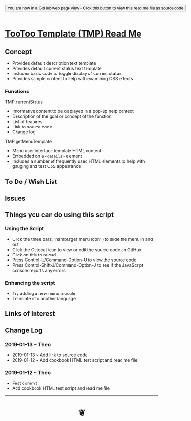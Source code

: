 
<span style=display:none; >[You are now in a GitHub source code view - click this link to view Read Me file as a web page]( https://pushme-pullyou.github.io/tootoo13/#cookbook/tmp-template/README.md "View file as a web page." ) </span>

<div><input type=button class = "btn btn-secondary btn-sm" onclick=window.location.href="https://github.com/pushme-pullyou/pushme-pullyou.github.io/blob/master/xxxxx/README.md"
value="You are now in a GitHub web page view - Click this button to view this read me file as source code" ></div>

<br>

# [TooToo Template (TMP) Read Me]( tootoo13/#cookbook/tmp-template/README.md )

<!--
<iframe src=https://pushme-pullyou.github.io/xxxxx/xxxxx.html width=100% height=500px >Iframes are not viewable in GitHub source code views</iframe>
_<small>TooToo Template</small>_

## Full Screen: [TooToo Template]( https://pushme-pullyou.github.io/xxxxx/xxxxx.html )
-->


## Concept

* Provides default description text template
* Provides default current status text template
* Includes basic code to toggle display of current status
* Provides sample content to help with examining CSS effects

### Functions

TMP.currentStatus
* Informative content to be displayed in a pop-up help context
* Description of the goal or concept of the function
* List of features
* Link to source code
* Change log

TMP.getMenuTemplate
* Menu user interface template HTML content
* Embedded on a ```<details>``` element
* Includes a number of frequently used HTML elements to help with gauging and test CSS appearance



## To Do / Wish List


## Issues


## Things you can do using this script


### Using the Script

* Click the three bars( 'hamburger menu icon' ) to slide the menu in and out
* Click the Octocat icon to view or edit the source code on GitHub
* Click on title to reload
* Press Control-U/Command-Option-U to view the source code
* Press Control-Shift-J/Command-Option-J to see if the JavaScript console reports any errors

### Enhancing the script

* Try adding a new menu module
* Translate into another language


## Links of Interest


## Change Log

### 2019-01-13 ~ Theo

* 2019-01-13 ~ Add link to source code
* 2019-01-12 ~ Add cookbook HTML test script and read me file


### 2019-01-12 ~ Theo

* First commit
* Add cookbook HTML test script and read me file


***

# <center title="hello!" ><a href=javascript:window.scrollTo(0,0); style=text-decoration:none; > ❦ </a></center>

